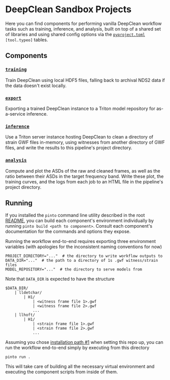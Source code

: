 # DeepClean Sandbox Projects
Here you can find components for performing vanilla DeepClean workflow tasks such as training, inference, and analysis, built on top of a shared set of libraries and using shared config options via the [`pyproject.toml`](./pyproject.toml) `[tool.typeo]` tables.

## Components
### [`training`](./training)
Train DeepClean using local HDF5 files, falling back to archival NDS2 data if the data doesn't exist locally.

### [`export`](./export)
Exporting a trained DeepClean instance to a Triton model repository for as-a-service inference.

### [`inference`](./inference)
Use a Triton server instance hosting DeepClean to clean a directory of strain GWF files in-memory, using witnesses from another directory of GWF files, and write the results to this pipeline's project directory.

### [`analysis`](./analysis)
Compute and plot the ASDs of the raw and cleaned frames, as well as the ratio between their ASDs in the target frequency band. Write these plot, the training curves, and the logs from each job to an HTML file in the pipeline's project directory.

## Running
If you installed the `pinto` command line utility described in the root [README](../../README.md), you can build each component's environment individually by running  `pinto build <path to component>`. Consult each component's documentation for the commands and options they expose.

Running the workflow end-to-end requires exporting three environment variables (with apologies for the inconsistent naming conventions for now)

```console
PROJECT_DIRECTORY="..."  # the directory to write workflow outputs to
DATA_DIR="..."  # the path to a directory of 1s .gwf witness/strain files
MODEL_REPOSITORY="..."  # the directory to serve models from
```

Note that `DATA_DIR` is expected to have the structure

```console
$DATA_DIR/
    | lldetchar/
        | H1/
            | <witness frame file 1>.gwf
            | <witness frame file 2>.gwf
            ...
    | llhoft/
        | H1/
            | <strain frame file 1>.gwf
            | <strain frame file 2>.gwf
            ...
```

Assuming you chose [installation path #1](../../README.md#environment-setup) when setting this repo up, you can run the workflow end-to-end simply by executing from this directory

```console
pinto run .
```

This will take care of building all the necessary virtual environment and executing the component scripts from inside of them.
